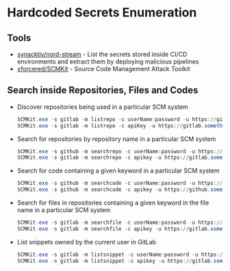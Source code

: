 # Hardcoded Secrets Enumeration

## Tools

* [synacktiv/nord-stream](https://github.com/synacktiv/nord-stream) - List the secrets stored inside CI/CD environments and extract them by deploying malicious pipelines
* [xforcered/SCMKit](https://github.com/xforcered/SCMKit) - Source Code Management Attack Toolkit

## Search inside Repositories, Files and Codes

* Discover repositories being used in a particular SCM system

    ```ps1
    SCMKit.exe -s gitlab -m listrepo -c userName:password -u https://gitlab.something.local
    SCMKit.exe -s gitlab -m listrepo -c apiKey -u https://gitlab.something.local
    ```

* Search for repositories by repository name in a particular SCM system

    ```ps1
    SCMKit.exe -s github -m searchrepo -c userName:password -u https://github.something.local -o "some search term"
    SCMKit.exe -s gitlab -m searchrepo -c apikey -u https://gitlab.something.local -o "some search term"
    ```

* Search for code containing a given keyword in a particular SCM system

    ```ps1
    SCMKit.exe -s github -m searchcode -c userName:password -u https://github.something.local -o "some search term"
    SCMKit.exe -s github -m searchcode -c apikey -u https://github.something.local -o "some search term"
    ```

* Search for files in repositories containing a given keyword in the file name in a particular SCM system

    ```ps1
    SCMKit.exe -s gitlab -m searchfile -c userName:password -u https://gitlab.something.local -o "some search term"
    SCMKit.exe -s gitlab -m searchfile -c apikey -u https://gitlab.something.local -o "some search term"
    ```

* List snippets owned by the current user in GitLab

    ```ps1
    SCMKit.exe -s gitlab -m listsnippet -c userName:password -u https://gitlab.something.local
    SCMKit.exe -s gitlab -m listsnippet -c apikey -u https://gitlab.something.local
    ```

